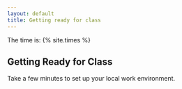 ```yaml
---
layout: default
title: Getting ready for class
---
```


The time is: {% site.times %}

## Getting Ready for Class
Take a few minutes to set up your local work environment.
